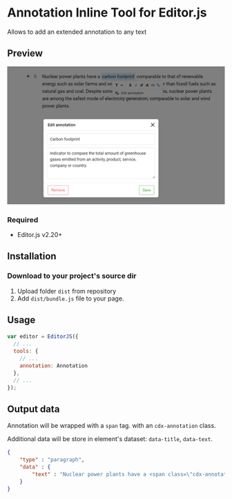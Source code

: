 # Annotation Inline Tool for Editor.js
Allows to add an extended annotation to any text 

## Preview
![Preview image](https://github.com/VolgaIgor/editorjs-annotation/raw/main/asset/screenshot.png)

### Required
- Editor.js v2.20+

## Installation

### Download to your project's source dir
1. Upload folder `dist` from repository
2. Add `dist/bundle.js` file to your page.

## Usage
```javascript
var editor = EditorJS({
  // ...
  tools: {
    // ...
    annotation: Annotation
  },
  // ...
});
```

## Output data
Annotation will be wrapped with a `span` tag. with an `cdx-annotation` class.

Additional data will be store in element's dataset: `data-title`, `data-text`.

```json
{
    "type" : "paragraph",
    "data" : {
        "text" : "Nuclear power plants have a <span class=\"cdx-annotation\" data-title=\"Carbon footprint\" data-text=\"Indicator to compare the total amount...\">carbon footprint</span>..."
    }
}
```
